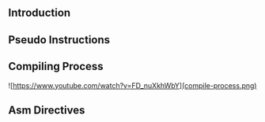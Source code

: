 ## Introduction

## Pseudo Instructions

## Compiling Process

![https://www.youtube.com/watch?v=FD_nuXkhWbY](compile-process.png)

## Asm Directives